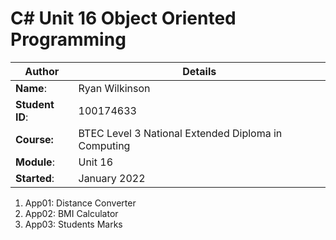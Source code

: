 # C# Unit 16 Object Oriented Programming
| Author | Details |
| ---- | ---- |
**Name**: | Ryan Wilkinson |
**Student ID**: | 100174633 |
**Course:** | BTEC Level 3 National Extended Diploma in Computing |
**Module**: | Unit 16 |
**Started**: | January 2022 |    

1. App01: Distance Converter
2. App02: BMI Calculator
3. App03: Students Marks


